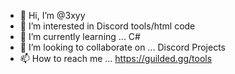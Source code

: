 - 👋 Hi, I’m @3xyy
- 👀 I’m interested in Discord tools/html code
- 🌱 I’m currently learning ... C#
- 💞️ I’m looking to collaborate on ... Discord Projects
- 📫 How to reach me ... https://guilded.gg/tools

<!---
3XPORT/3XPORT is a ✨ special ✨ repository because its `README.md` (this file) appears on your GitHub profile.
You can click the Preview link to take a look at your changes.
--->
